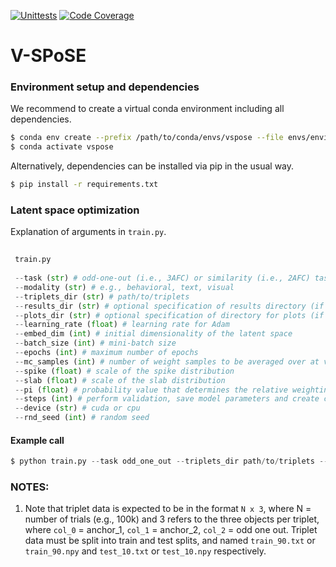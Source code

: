 [![Unittests](https://github.com/ViCCo-Group/VSPoSE/actions/workflows/python-package.yml/badge.svg)](https://github.com/ViCCo-Group/VSPoSE/actions/workflows/python-package.yml)
[![Code Coverage](https://codecov.io/gh/ViCCo-Group/VSPoSE/branch/main/graph/badge.svg?token=0RKlKIYtbd)](https://github.com/ViCCo-Group/VSPoSE/actions/workflows/coverage.yml)

# V-SPoSE

### Environment setup and dependencies

We recommend to create a virtual conda environment including all dependencies.

```bash
$ conda env create --prefix /path/to/conda/envs/vspose --file envs/environment.yml
$ conda activate vspose
```

Alternatively, dependencies can be installed via pip in the usual way.

```bash
$ pip install -r requirements.txt
```

### Latent space optimization

Explanation of arguments in `train.py`.

```python
 
 train.py
  
 --task (str) # odd-one-out (i.e., 3AFC) or similarity (i.e., 2AFC) task
 --modality (str) # e.g., behavioral, text, visual
 --triplets_dir (str) # path/to/triplets
 --results_dir (str) # optional specification of results directory (if not provided will resort to ./results/modality/version/dim/lambda/seed/)
 --plots_dir (str) # optional specification of directory for plots (if not provided will resort to ./plots/modality/version/dim/lambda/seed/)
 --learning_rate (float) # learning rate for Adam
 --embed_dim (int) # initial dimensionality of the latent space
 --batch_size (int) # mini-batch size
 --epochs (int) # maximum number of epochs
 --mc_samples (int) # number of weight samples to be averaged over at val time
 --spike (float) # scale of the spike distribution
 --slab (float) # scale of the slab distribution
 --pi (float) # probability value that determines the relative weighting of the distributions; the higher this value, the higher the probability that weights are drawn from the spike distribution (i.e., sparser solution)
 --steps (int) # perform validation, save model parameters and create checkpoints every <steps> epochs
 --device (str) # cuda or cpu
 --rnd_seed (int) # random seed
 ```

#### Example call

```python
$ python train.py --task odd_one_out --triplets_dir path/to/triplets --results_dir ./results --plots_dir ./plots --learning_rate 0.001 --embed_dim 100 --batch_size 128 --epochs 1000 --mc_samples 20 --spike 0.1 --slab 1.0 --pi 0.5 --steps 50 --device cuda --rnd_seed 42
```

### NOTES:

1. Note that triplet data is expected to be in the format `N x 3`, where N = number of trials (e.g., 100k) and 3 refers to the three objects per triplet, where `col_0` = anchor_1, `col_1` = anchor_2, `col_2` = odd one out. Triplet data must be split into train and test splits, and named `train_90.txt` or `train_90.npy` and `test_10.txt` or `test_10.npy` respectively.
